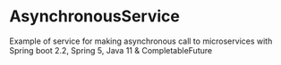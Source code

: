# AsynchronousService

Example of service for making asynchronous call to microservices with Spring boot 2.2, Spring 5, Java 11 & CompletableFuture
